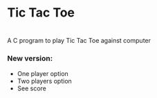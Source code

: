 # Tic Tac Toe
#
A C program to play Tic Tac Toe against computer

### New version:
- One player option
- Two players option
- See score